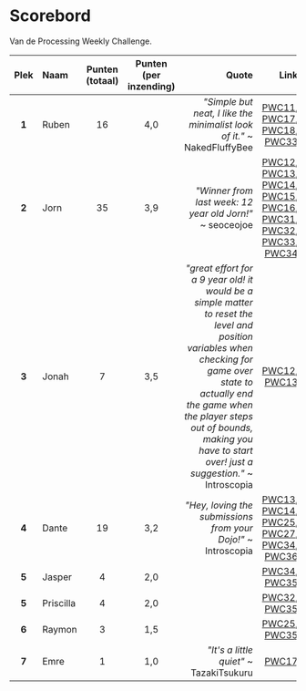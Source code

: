 # Scorebord

Van de Processing Weekly Challenge.

|**Plek**|**Naam**|**Punten** (totaal)|**Punten** (per inzending)|**Quote**|**Link**|**Gewonnen**|
|:---:|:---|:---:|:---:|---:|---:|:---:|
|**1**|Ruben|16|4,0|*"Simple but neat, I like the minimalist look of it."* ~ NakedFluffyBee|[PWC11](https://redd.it/4l6thy), [PWC17](https://redd.it/4rq5hv), [PWC18](https://www.reddit.com/r/processing/comments/4sd7sw/pwc18_42/d5c8wga), [PWC33](https://redd.it/593qhw)|PWC33|
|**2**|Jorn|35|3,9|*"Winner from last week: 12 year old Jorn!"* ~ seoceojoe|[PWC12](https://redd.it/4meopg), [PWC13](https://redd.it/4nf6q9), [PWC14](https://redd.it/4okwlo), [PWC15](https://redd.it/4ps437), [PWC16](https://redd.it/4qtbb1), [PWC31](https://redd.it/56r5hv), [PWC32](https://redd.it/57wffj), [PWC33](https://redd.it/593qhw), [PWC34](https://redd.it/5abaa1)|PWC12, PWC31, PWC32, PWC34|
|**3**|Jonah|7|3,5|*"great effort for a 9 year old! it would be a simple matter to reset the level and position variables when checking for game over state to actually end the game when the player steps out of bounds, making you have to start over! just a suggestion."* ~ Introscopia |[PWC12](https://redd.it/4m8lss), [PWC13](https://redd.it/4nc7q1)||
|**4**|Dante|19|3,2|*"Hey, loving the submissions from your Dojo!"* ~ Introscopia |[PWC13](https://redd.it/4ncey5), [PWC14](https://redd.it/4of3o5), [PWC25](https://redd.it/506b19), [PWC27](https://redd.it/52mcwt), [PWC34](https://redd.it/5abaa1), [PWC36](https://redd.it/5d2gdl)|PWC27|
|**5**|Jasper|4|2,0||[PWC34](https://redd.it/5abaa1), [PWC35](https://redd.it/5bliok)||
|**5**|Priscilla|4|2,0|| [PWC32](https://redd.it/57wffj), [PWC35](https://redd.it/5bliok)||
|**6**|Raymon|3|1,5| |[PWC25](https://redd.it/506b19), [PWC35](https://redd.it/5bliok)||
|**7**|Emre|1|1,0|*"It's a little quiet"* ~ TazakiTsukuru| [PWC17](https://redd.it/4rq1k6)||


